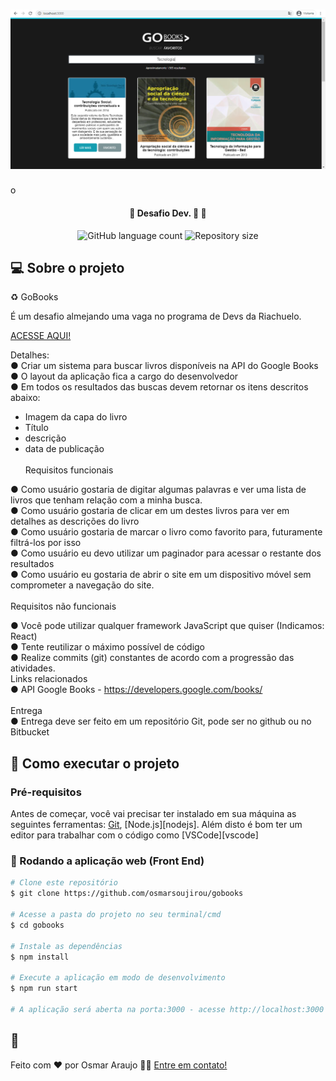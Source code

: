 <h1 align="center">
    <img alt="GoBooks" title="#GoBooks" src="./imgs/print_01.png" />
</h1>
o
<h4 align="center"> 
	🚧 Desafio Dev. 🚀 🚧
</h4>

<p align="center">
  <img alt="GitHub language count" src="https://img.shields.io/github/languages/count/osmarsoujirou/gobooks?color=%2304D361">
  <img alt="Repository size" src="https://img.shields.io/github/repo-size/osmarsoujirou/gobooks">

</p>

## 💻 Sobre o projeto

♻️ GoBooks

É um desafio almejando uma vaga no programa de Devs da Riachuelo.

[ACESSE AQUI!](http://gobooks.surge.sh/)

Detalhes:
</br>
● Criar um sistema para buscar livros disponíveis na API do Google Books
</br>
● O layout da aplicação fica a cargo do desenvolvedor
</br>
● Em todos os resultados das buscas devem retornar os itens descritos abaixo:
</br>

- Imagem da capa do livro
- Título
- descrição
- data de publicação
  </br></br>
  Requisitos funcionais

● Como usuário gostaria de digitar algumas palavras e ver uma lista de livros que tenham relação com a minha busca.
</br>
● Como usuário gostaria de clicar em um destes livros para ver em detalhes as descrições do livro
</br>
● Como usuário gostaria de marcar o livro como favorito para, futuramente filtrá-los por isso
</br>
● Como usuário eu devo utilizar um paginador para acessar o restante dos resultados
</br>
● Como usuário eu gostaria de abrir o site em um dispositivo móvel sem comprometer a navegação do site.
</br>
</br>
Requisitos não funcionais

● Você pode utilizar qualquer framework JavaScript que quiser (Indicamos: React)
</br>
● Tente reutilizar o máximo possível de código
</br>
● Realize commits (git) constantes de acordo com a progressão das atividades.
</br>
Links relacionados
</br>
● API Google Books - https://developers.google.com/books/
</br>
</br>
Entrega
</br>
● Entrega deve ser feito em um repositório Git, pode ser no github ou no Bitbucket
</br>

## 🚀 Como executar o projeto

### Pré-requisitos

Antes de começar, você vai precisar ter instalado em sua máquina as seguintes ferramentas:
[Git](https://git-scm.com), [Node.js][nodejs].
Além disto é bom ter um editor para trabalhar com o código como [VSCode][vscode]

### 🧭 Rodando a aplicação web (Front End)

```bash
# Clone este repositório
$ git clone https://github.com/osmarsoujirou/gobooks

# Acesse a pasta do projeto no seu terminal/cmd
$ cd gobooks

# Instale as dependências
$ npm install

# Execute a aplicação em modo de desenvolvimento
$ npm run start

# A aplicação será aberta na porta:3000 - acesse http://localhost:3000

```

## 📝

Feito com ❤️ por Osmar Araujo 👋🏽 [Entre em contato!](https://www.linkedin.com/in/osmar-borges-98793515a/)
